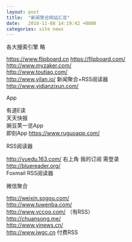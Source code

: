 ```yaml
---
layout: post
title:  "新闻聚合网站汇总"
date:   2016-11-08 14:19:42 +0800
categories: site news
---
```

各大搜索引擎  略  

https://www.flipboard.cn https://flipboard.com/  
http://www.myzaker.com/  
http://www.toutiao.com/  
http://www.yilan.io/ 新闻聚合+RSS阅读器   
http://www.yidianzixun.com/  


App  

有道E读    
天天快报  
豌豆荚一览App  
即刻App https://www.ruguoapp.com/  

RSS阅读器  

http://yuedu.163.com/  右上角 我的订阅 需登录  
http://bluereader.org/  
Foxmail RSS阅读器  

微信聚合  

http://weixin.sogou.com/  
http://www.tuwenba.com/  
http://www.vccoo.com/ （有RSS）  
http://chuansong.me/  
http://www.yinews.cn/  
http://www.iwgc.cn 付费RSS  
